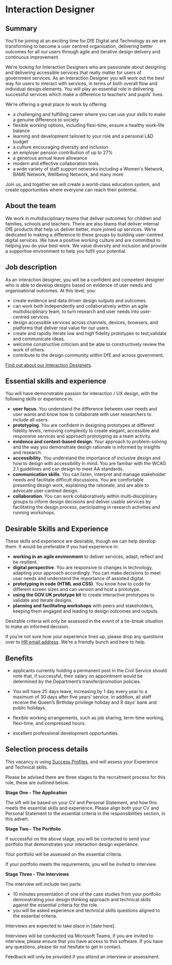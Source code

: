 # Interaction Designer
## Summary  
You’ll be joining at an exciting time for DfE Digital and Technology as we are transforming to become a user centred organisation, delivering better outcomes for all our users through agile and iterative design delivery and continuous improvement. 

We’re looking for Interaction Designers who are passionate about designing and delivering accessible services that really matter for users of government services. As an Interaction Designer you will work out the best way for users to interact with services, in terms of both overall flow and individual design elements. You will play an essential role in delivering successful services which make a difference to teachers’ and pupils’ lives. 

We're offering a great place to work by offering:

* a challenging and fulfilling career where you can use your skills to make a genuine difference to society
* flexible working options, including flexi-time, ensure a healthy work-life balance
* learning and development tailored to your role and a personal L&D budget
* a culture encouraging diversity and inclusion
* an employer pension contribution of up to 27%  
* a generous annual leave allowance  
* modern and effective collaboration tools  
* a wide variety of staff support networks including a Women's Network, BAME Network, Wellbeing Network, and many more 

Join us, and together we will create a world-class education system, and create opportunities where everyone can reach their potential.

## About the team
We work in multidisciplinary teams that deliver outcomes for children and families, schools and teachers. There are also teams that deliver internal DfE products that help us deliver better, more joined up services. We’re dedicated to making a difference to these groups by building user-centred digital services.
We have a positive working culture and are committed to helping you do your best work. We value diversity and inclusion and provide a supportive environment to help you fulfil your potential.  

## Job description
As an interaction designer, you will be a confident and competent designer who is able to develop designs based on evidence of user needs and organisational outcomes. At this level, you:
 
* create evidence and data driven design outputs and outcomes.
* can work both independently and collaboratively within an agile multidisciplinary team, to turn research and user needs into user-centred services.
* design accessible services across channels, devices, browsers, and platforms that deliver real value for our users.
* create and rapidly iterate low and high fidelity prototypes to test,validate and communicate  ideas.
* welcome constructive criticism and be able to constructively review the work of others.
* contribute to the design community within DfE and across government.

[Find out about our Interaction Designers](https://www.gov.uk/guidance/interaction-designer). 

## Essential skills and experience
You will have demonstrable passion for interaction / UX design, with the following skills or experience in:

* **user focus**. You understand the difference between user needs and user wants and know how to collaborate with user researchers to include all users. 
* **prototyping**. You are confident in designing prototypes at different fidelity levels, removing complexity to create elegant, accessible and responsive services and approach prototyping as a team activity.
*	**evidence and context-based design**. Your approach to problem-solving and the way you demonstrate design rationale is informed by insights and research.
*	**accessibility**. You understand the importance of inclusive design and how to design with accessibility in mind. You are familiar with the WCAG 2.1 guidelines and can design to meet AA standards.
*	**communication skills**. You can listen, interpret and manage stakeholder needs and facilitate difficult discussions. You are comfortable presenting design work, explaining the rationale, and are able to advocate user-centred design.
*	**collaboration**. You can work collaboratively within multi-disciplinary groups to inform design decisions and deliver usable services by facilitating the design process, participating in research activities and running workshops.  

## Desirable Skills and Experience
These skills and experience are desirable, though we can help develop them. It would be preferable if you had experience in:

* **working in an agile environment** to deliver services, adapt, reflect and be resilient. 
*	**digital perspective**. You are responsive to changes in technology, adapting your approach accordingly. You can make decisions to meet user needs and understand the importance of assisted digital.
*	**prototyping in code (HTML and CSS)**. You know how to code for different screen sizes and can version and host a prototype. 
*	**using the GOV.UK prototype kit** to create interactive prototypes to validate and iterate designs.
*	**planning and facilitating workshops** with peers and stakeholders, keeping them engaged and leading to design outcomes and outputs.  

Desirable criteria will only be assessed in the event of a tie-break situation to make an informed decision.

If you’re not sure how your experience lines up, please drop any questions over to [HR email address](). We’re a friendly bunch and here to help. 

## Benefits 
* applicants currently holding a permanent post in the Civil Service should note that, if successful, their salary on appointment would be determined by the Department’s transfer/promotion policies.  

* You will have 25 days leave, increasing by 1 day every year to a maximum of 30 days after five years’ service. In addition, all staff receive the Queen’s Birthday privilege holiday and 8 days’ bank and public holidays.  
* flexible working arrangements, such as job sharing, term-time working, flexi-time, and compressed hours.  
* excellent professional development opportunities. 


## Selection process details 

This vacancy is using [Success Profiles](https://www.gov.uk/government/publications/success-profiles), and will assess your Experience and Technical skills. 

Please be advised there are three stages to the recruitment process for this role, these are outlined below.  

**Stage One - The Application**
  
The sift will be based on your CV and Personal Statement, and how this meets the essential skills and experience. Please align both your CV and Personal Statement to the essential criteria in the responsibilities section, in this advert.  

**Stage Two - The Portfolio**
 
If successful on the above stage, you will be contacted to send your portfolio that demonstrates your interaction design experience. 

Your portfolio will be assessed on the essential criteria.

If your portfolio meets the requirements, you will be invited to interview.

**Stage Three - The Interviews**

The interview will include two parts:
* 10 minutes presentation of one of the case studies from your portfolio demonstrating your design thinking approach and technical skills against the essential criteria for the role.
*	you will be asked experience and technical skills questions aligned to the essential criteria.

Interviews are expected to take place in [date here].  

Interviews will be conducted via Microsoft Teams, if you are invited to interview, please ensure that you have access to this software. If you have any questions, please do not hesitate to get in contact. 

Feedback will only be provided if you attend an interview or assessment.
